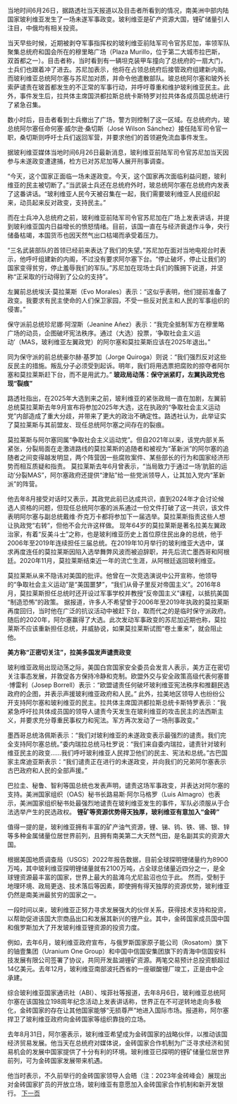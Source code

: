 当地时间6月26日，据路透社当天报道以及目击者所看到的情况，南美洲中部内陆国家玻利维亚发生了一场未遂军事政变。玻利维亚是矿产资源大国，锂矿储量引人注目，中俄均有相关投资。

当天早些时候，近期被剥夺军事指挥权的玻利维亚前陆军司令官苏尼加，率领军队聚集总统府和国会所在的穆里略广场（Plaza Murillo，位于第二大城市拉巴斯，双首都之一）。目击者称，当时看到有一辆坦克装甲车撞向了总统府的一扇大门，士兵们也跟着冲了进去。苏尼加表示，他将在占领总统府后接管政府组建新内阁。而玻利维亚总统阿尔塞与苏尼加对质，并命令他遣散部队。玻总统阿尔塞和玻外长索萨谴责在玻首都发生的不正常的军事行动，并呼吁尊重和维护玻利维亚民主。此外，事件发生后，拉共体主席国洪都拉斯总统卡斯特罗对拉共体各成员国总统进行了紧急召集。

数小时后，目击者看到士兵撤出了广场，警方则控制了这一区域。在总统府内，玻总统阿尔塞任命何塞·威尔逊·桑切斯（José Wilson Sánchez）接任陆军司令官一职，桑切斯则呼吁士兵们返回军营，并要求他们的首领避免流血事件发生。

据玻利维亚媒体当地时间6月26日最新消息，玻利维亚前陆军司令官苏尼加当天因参与未遂政变遭逮捕，检方已对苏尼加等人展开刑事调查。

“今天，这个国家正面临一场未遂政变。今天，这个国家再次面临利益问题，玻利维亚的民主被切断了。”当武装士兵还在总统府外时，玻总统阿尔塞在总统府内发表了这番讲话。“玻利维亚人民今天被召集在一起，我们需要玻利维亚人民组织起来，动员起来反对政变，支持民主。”

而在士兵冲入总统府之前，玻利维亚前陆军司令官苏尼加在广场上发表讲话，并提到玻利维亚国内日益增长的愤怒情绪。目前，该国一直在与经济衰退作斗争，央行储备枯竭，本国货币也因天然气出口枯竭而承受着压力。

“三名武装部队的首领已经前来表达了我们的失望。”苏尼加在面对当地电视台时表示，他呼吁组建新的内阁，不过没有要求阿尔塞下台。“停止破坏，停止让我们的国家变得贫穷，停止羞辱我们的军队。”苏尼加在现场士兵们的簇拥下说道，并坚称“正采取的行动得到了公众的支持”。

左翼前总统埃沃·莫拉莱斯（Evo Morales）表示：“这似乎表明，他们提前准备了政变。我要求有民主使命的人们保卫家园，不受一些反对民主和人民的军事组织的侵害。”

保守派前总统珍尼娜·阿涅斯（Jeanine Añez）表示：“我完全抵制军方在穆里略广场的动员，企图破坏宪法秩序。通过（大选）投票，‘争取社会主义运动’（MAS，玻利维亚左翼政党）的阿尔塞和莫拉莱斯应该在2025年退出。”

同为保守派的前总统豪尔赫·基罗加（Jorge Quiroga）则说：“我们强烈反对这些反民主的措施。叛乱分子必须受到起诉。明年，我们将用选票把腐败的掠夺者阿尔塞和莫拉莱斯赶下台，而不是用武力。”
**玻政局动荡：保守派紧盯，左翼执政党也现“裂痕”**

路透社指出，在2025年大选到来之前，玻利维亚的紧张政局一直在加剧，左翼前总统莫拉莱斯去年9月宣布将参加2025年大选，这在执政的“争取社会主义运动党”内部造成了重大分歧，并带来了更大的政治不确定性。路透社认为，此举证实了莫拉莱斯与其前盟友、现任总统阿尔塞之间存在的裂痕。

莫拉莱斯与阿尔塞同属“争取社会主义运动党”。但自2021年以来，该党内部关系紧张，分裂局面在走激进路线的莫拉莱斯的追随者和被视为“革新派”的阿尔塞的追随者之间变得越发明显，两个阵营因一些腐败案件、某些部长的行为和国家经济形势而相互质疑和指责。
莫拉莱斯去年6月曾表示，“当局致力于通过一场‘肮脏的运动’分裂MAS”，阿尔塞政府还提供“津贴”给一些党派领导人，让其加入党内“革新派”的阵营。

他去年8月接受对话时又表示，其政党此前已达成共识，直到2024年才会讨论候选人资格的问题，但现任总统阿尔塞的派系通过一份文件打破了这一共识，该文件表明阿尔塞与副总统戴维·乔克万卡都将参加下一届选举。莫拉莱斯指责这些人想让执政党“右转”，但他不会允许这样做。
现年64岁的莫拉莱斯是著名拉美左翼政治家，有着“反美斗士”之称，也是玻利维亚历史上首位原住民出身的总统，他于2006年至2019年连续担任三届总统。在2019年10月举行的玻利维亚大选中，谋求再度连任的莫拉莱斯因陷入选举舞弊风波而被迫辞职，并先后流亡墨西哥和阿根廷。2020年11月，莫拉莱斯结束近一年的流亡生涯，从阿根廷返回玻利维亚。

莫拉莱斯从来不隐讳对美国的批评。他曾在一次竞选演说中公开宣称，他领导的“争取社会主义运动”是“美国噩梦”，“我们从骨子里反对帝国主义”。2016年8月，莫拉莱斯担任总统时还开设过军事学校并教授“反帝国主义”课程，以抵抗美国 “制造恐怖”的政策。
据报道，许多人不希望曾于2006年至2019年执政的莫拉莱斯再度回归，当时他在广泛的抗议活动中被赶下台，取而代之的是临时保守派政府。随后的2020年，阿尔塞赢得了大选。此次发动军事政变的苏尼加近期也称，莫拉莱斯不应该重新担任总统，并威胁说，如果莫拉莱斯试图“卷土重来”，就会阻止他。

**美方称“正密切关注”，拉美多国发声谴责政变**

玻利维亚政局出现动荡之际，美国白宫国家安全委员会发言人表示，美方正在密切关注事态发展，并敦促各方保持冷静和克制。欧盟外交与安全政策高级代表何塞普·博雷利（Josep Borrell）表示：“欧盟谴责任何破坏玻利维亚宪法秩序和推翻民选政府的企图，并表示声援玻利维亚政府和人民。”
此外，拉美地区领导人也纷纷公开支持阿尔塞和玻利维亚的民主。拉共体主席国洪都拉斯总统卡斯特罗表示：“我紧急呼吁拉共体成员国的领导人谴责今天发生在玻利维亚的攻击民主的法西斯主义，并要求充分尊重民事权力和宪法。军方再次发动了一场刑事政变。”

墨西哥总统洛佩斯表示：“我们对玻利维亚的未遂政变表示最强烈的谴责。我们完全支持阿尔塞总统。”委内瑞拉总统马杜罗说：“我们来自委内瑞拉，谴责针对玻利维亚民主的政变……我们呼吁玻利维亚人民捍卫他们的民主、宪法和总统。”古巴国家主席迪亚斯表示：“我们谴责正在进行的未遂政变，并向我们的兄弟阿尔塞表示古巴政府和人民的全部声援。”

巴拉圭、秘鲁、智利等国总统也发表声明，谴责这场军事政变，并表达对阿尔塞的支持。美洲国家组织（OAS）秘书长路易斯·阿尔马格罗（Luis Almagro）也表示，美洲国家组织秘书处最强烈地谴责在玻利维亚发生的事件，军队必须服从于合法选举产生的民选政权。
**锂矿等资源优势得天独厚，玻利维亚有意加入“金砖”**

值得一提的是，玻利维亚拥有丰富的矿产油气资源，锂、锑、钨、铁、锡、银、锌等多种金属储量位居世界前列，且拥有南美第二大天然气田，是名副其实的资源大国。

根据美国地质调查局（USGS）2022年报告数据，目前全球探明锂储量约为8900万吨，其中玻利维亚探明锂储量就有2100万吨，占全球总储量近四分之一，是全球锂资源最丰富的国家，世界上最大的盐滩乌尤尼盐沼也位于此。
然而，受制于地理环境、政局更迭、技术落后等因素，即使拥有得天独厚的资源优势，玻利维亚仍然是南美洲最贫穷的国家之一。

一段时间以来，玻利维亚正努力寻求发展强大的伙伴关系，获得技术支持和投资，以帮助促进该国大宗商品出口和发展其新兴的锂产业。其中，金砖国家成员国中国和俄罗斯加大了开发玻利维亚锂资源的投资力度。

例如，去年6月，玻利维亚政府宣布，与俄罗斯国家原子能公司（Rosatom）旗下的铀壹集团（Uranium One Group）和中国中信国安集团旗下的青海中信国安科技发展有限公司签署了协议，共同开发盐湖锂矿资源。两笔交易预计总投资额超过14亿美元。去年12月，玻利维亚南部波托西省的一座碳酸锂厂竣工，正是由中企承建。

综合玻利维亚国家通讯社（ABI）、埃菲社等报道，去年8月6日，玻利维亚总统阿尔塞在该国独立198周年纪念活动上发表讲话称，世界正在不可逆转地走向多极化，金砖国家的存在让其他国家能够“无损尊严”地进入国际市场。报道称，阿尔塞捍卫了玻利维亚政府向金砖国家等组织靠拢的立场。

去年8月31日，阿尔塞表示，玻利维亚希望成为金砖国家的战略伙伴，以推动该国经济贸易发展。他当天在总统府对媒体说，金砖国家合作机制为广泛寻求经济和贸易机会的发展中国家提供了十分有利的环境。玻利维亚已探明的锂矿储量位居世界前列，可为金砖国家发展带来机遇。

他当时表示，不久前举行的金砖国家领导人会晤（注：2023年金砖峰会）展现出对金砖国家扩员的开放立场，玻利维亚有意愿加入金砖国家合作机制和新开发银行。
[下一页](“至少23人死亡”，肯尼亚总统让步：拒绝签署财政法案，退回议会重审.md)